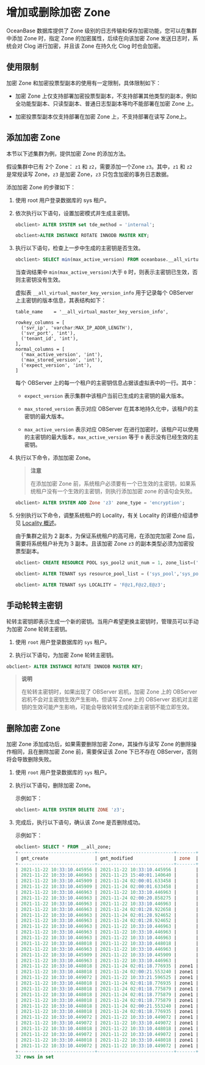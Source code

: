 # 增加或删除加密 Zone

OceanBase 数据库提供了 Zone 级别的日志传输和保存加密功能，您可以在集群中添加 Zone 时，指定 Zone 的加密属性，后续在向该加密 Zone 发送日志时，系统会对 Clog 进行加密，并且该 Zone 在持久化 Clog 时也会加密。

## 使用限制

加密 Zone 和加密投票型副本的使用有一定限制，具体限制如下：

* 加密 Zone 上仅支持部署加密投票型副本，不支持部署其他类型的副本，例如全功能型副本、只读型副本、普通日志型副本等均不能部署在加密 Zone 上。

* 加密投票型副本仅支持部署在加密 Zone 上，不支持部署在读写 Zone上。

## 添加加密 Zone

本节以下述集群为例，提供加密 Zone 的添加方法。

假设集群中已有 2个 Zone： `z1` 和 `z2`，需要添加一个Zone `z3`。其中，`z1` 和 `z2` 是常规读写 Zone，`z3` 是加密 Zone，`z3` 只包含加密的事务日志数据。

添加加密 Zone 的步骤如下：

1. 使用 root 用户登录数据库的 sys 租户。

2. 依次执行以下语句，设置加密模式并生成主密钥。

   ```sql
   obclient> ALTER SYSTEM set tde_method = 'internal';
   
   obclient>ALTER INSTANCE ROTATE INNODB MASTER KEY;
   ```

3. 执行以下语句，检查上一步中生成的主密钥是否生效。

   ```sql
   obclient> SELECT min(max_active_version) FROM oceanbase.__all_virtual_master_key_version_info WHERE tenant_id = 1;
   ```

   当查询结果中 `min(max_active_version)`大于 `0` 时，则表示主密钥已生效，否则主密钥没有生效。

   虚拟表 `__all_virtual_master_key_version_info` 用于记录每个 OBServer 上主密钥的版本信息，其表结构如下：

   ```code
   table_name    = '__all_virtual_master_key_version_info',
   
   rowkey_columns = [
     ('svr_ip', 'varchar:MAX_IP_ADDR_LENGTH'),
     ('svr_port', 'int'),
     ('tenant_id', 'int'),
   ],
   normal_columns = [
     ('max_active_version', 'int'),
     ('max_stored_version', 'int'),
     ('expect_version', 'int'),
   ]
   ```

   每个 OBServer 上的每一个租户的主密钥信息占据该虚拟表中的一行。其中：
   * `expect_version` 表示集群中该租户当前已生成的主密钥的最大版本。

   * `max_stored_version` 表示对应 OBServer 在其本地持久化中，该租户的主密钥的最大版本。

   * `max_active_version` 表示对应 OBServer 在进行加密时，该租户可以使用的主密钥的最大版本，`max_active_version` 等于 `0` 表示没有已经生效的主密钥。

4. 执行以下命令，添加加密 Zone。

   >**注意**
   >
   >在添加加密 Zone 前，系统租户必须要有一个已生效的主密钥，如果系统租户没有一个生效的主密钥，则执行添加加密 zone 的语句会失败。

   ```sql
   obclient> ALTER SYSTEM ADD Zone 'z3' zone_type = 'encryption';
   ```

5. 分别执行以下命令，调整系统租户的 Locality，有关 Locality 的详细介绍请参见 [Locality 概述](../../../5.distributed-storage-management/5.locality-management-1/1.locality-overview.md)。

   由于集群之前为 2 副本，为保证系统租户的高可用，在添加完加密 Zone 后，需要将系统租户补充为 3 副本。且该加密 Zone `z3` 的副本类型必须为加密投票型副本。

   ```sql
   obclient> CREATE RESOURCE POOL sys_pool2 unit_num = 1, zone_list=('z3'), unit='sys_unit_config';
   
   obclient> ALTER TENANT sys resource_pool_list = ('sys_pool','sys_pool2');
   
   obclient> ALTER TENANT sys LOCALITY = 'F@z1,F@z2,E@z3';
   ```

## 手动轮转主密钥

轮转主密钥即表示生成一个新的密钥。当用户希望更换主密钥时，管理员可以手动为加密 Zone 轮转主密钥。

1. 使用 `root` 用户登录数据库的 `sys` 租户。

2. 执行以下语句，为加密 Zone 轮转主密钥。

```sql
obclient> ALTER INSTANCE ROTATE INNODB MASTER KEY;
```

>**说明**
>
>在轮转主密钥时，如果出现了 OBServer 宕机，加密 Zone 上的 OBServer 宕机不会对主密钥生效产生影响，但读写 Zone 上的 OBServer 宕机对主密钥的生效可能产生影响，可能会导致轮转生成的新主密钥不能立即生效。

## 删除加密 Zone

加密 Zone 添加成功后，如果需要删除加密 Zone，其操作与读写 Zone 的删除操作相同，且在删除加密 Zone 前，需要保证该 Zone 下已不存在 OBServer，否则将会导致删除失败。

1. 使用 `root` 用户登录数据库的 `sys` 租户。

2. 执行以下语句，删除加密 Zone。

   示例如下：

   ```sql
   obclient> ALTER SYSTEM DELETE ZONE 'z3';
   ```

3. 完成后，执行以下语句，确认该 Zone 是否删除成功。

   示例如下：

   ```sql
   obclient> SELECT * FROM __all_zone;
   +----------------------------+----------------------------+-------+--------------------------+------------------+--------------+
   | gmt_create                 | gmt_modified               | zone  | name                     | value            | info         |
   +----------------------------+----------------------------+-------+--------------------------+------------------+--------------+
   | 2021-11-22 10:33:10.445956 | 2021-11-22 10:33:10.445956 |       | cluster                  |                0 | test321_0930 |
   | 2021-11-22 10:33:10.446963 | 2021-11-23 15:40:01.140640 |       | config_version           | 1637653201137839 |              |
   | 2021-11-22 10:33:10.445909 | 2021-11-24 02:00:01.633458 |       | frozen_time              | 1637690410847191 |              |
   | 2021-11-22 10:33:10.445909 | 2021-11-24 02:00:01.633458 |       | frozen_version           |                4 |              |
   | 2021-11-22 10:33:10.446963 | 2021-11-22 10:33:10.446963 |       | gc_schema_version        |                0 |              |
   | 2021-11-22 10:33:10.446963 | 2021-11-24 02:00:20.858275 |       | global_broadcast_version |                4 |              |
   | 2021-11-22 10:33:10.446963 | 2021-11-22 10:33:10.446963 |       | is_merge_error           |                0 |              |
   | 2021-11-22 10:33:10.446963 | 2021-11-24 02:01:28.922658 |       | last_merged_version      |                4 |              |
   | 2021-11-22 10:33:10.446963 | 2021-11-24 02:01:28.924652 |       | lease_info_version       | 1637690488921414 |              |
   | 2021-11-22 10:33:10.446963 | 2021-11-24 02:01:28.924652 |       | merge_status             |                0 | IDLE         |
   | 2021-11-22 10:33:10.446963 | 2021-11-22 10:33:10.446963 |       | privilege_version        |                0 |              |
   | 2021-11-22 10:33:10.446963 | 2021-11-22 10:33:10.446963 |       | proposal_frozen_version  |                1 |              |
   | 2021-11-22 10:33:10.446963 | 2021-11-22 10:33:10.446963 |       | snapshot_gc_ts           |                0 |              |
   | 2021-11-22 10:33:10.448018 | 2021-11-22 10:33:10.448018 |       | storage_format_version   |                4 |              |
   | 2021-11-22 10:33:10.446963 | 2021-11-22 10:33:10.446963 |       | time_zone_info_version   |                0 |              |
   | 2021-11-22 10:33:10.445909 | 2021-11-22 10:33:10.445909 |       | try_frozen_version       |                1 |              |
   | 2021-11-22 10:33:10.446963 | 2021-11-22 10:33:10.446963 |       | warm_up_start_time       |                0 |              |
   | 2021-11-22 10:33:10.448018 | 2021-11-24 02:01:18.776935 | zone1 | all_merged_version       |                4 |              |
   | 2021-11-22 10:33:10.448018 | 2021-11-24 02:00:21.553240 | zone1 | broadcast_version        |                4 |              |
   | 2021-11-22 10:33:10.449072 | 2021-11-22 10:33:21.596525 | zone1 | idc                      |                0 | HZ0          |
   | 2021-11-22 10:33:10.448018 | 2021-11-24 02:01:18.776935 | zone1 | is_merge_timeout         |                0 |              |
   | 2021-11-22 10:33:10.448018 | 2021-11-24 02:01:18.775879 | zone1 | is_merging               |                0 |              |
   | 2021-11-22 10:33:10.448018 | 2021-11-24 02:01:18.775879 | zone1 | last_merged_time         | 1637690478775672 |              |
   | 2021-11-22 10:33:10.448018 | 2021-11-24 02:01:18.775879 | zone1 | last_merged_version      |                4 |              |
   | 2021-11-22 10:33:10.448018 | 2021-11-24 02:00:21.553240 | zone1 | merge_start_time         | 1637690421552453 |              |
   | 2021-11-22 10:33:10.448018 | 2021-11-24 02:01:18.776935 | zone1 | merge_status             |                0 | IDLE         |
   | 2021-11-22 10:33:10.449072 | 2021-11-22 10:33:10.449072 | zone1 | recovery_status          |                0 | NORMAL       |
   | 2021-11-22 10:33:10.449072 | 2021-11-22 10:33:10.449072 | zone1 | region                   |                0 | HANGZHOU     |
   | 2021-11-22 10:33:10.448018 | 2021-11-22 10:33:10.448018 | zone1 | status                   |                2 | ACTIVE       |
   | 2021-11-22 10:33:10.449072 | 2021-11-22 10:33:10.449072 | zone1 | storage_type             |                0 | LOCAL        |
   | 2021-11-22 10:33:10.448018 | 2021-11-22 10:33:10.448018 | zone1 | suspend_merging          |                0 |              |
   | 2021-11-22 10:33:10.449072 | 2021-11-22 10:33:10.449072 | zone1 | zone_type                |                0 | ReadWrite    |
   +----------------------------+----------------------------+-------+--------------------------+------------------+--------------+
   32 rows in set
   ```
